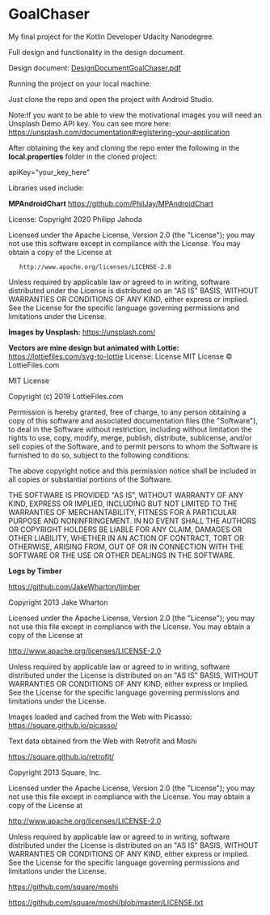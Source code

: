 # GoalChaser
My final project for the Kotlin Developer Udacity Nanodegree.

Full design and functionality in the design document.

Design document:
[DesignDocumentGoalChaser.pdf](https://github.com/GerganaT/GoalChaser/files/8800064/DesignDocumentGoalChaser.pdf)

Running the project on your local machine:

Just clone the repo and open the project with Android Studio.

Note:If you want to be able to view the motivational images you will need an Unsplash Demo API key.
You can see more here:
https://unsplash.com/documentation#registering-your-application

After obtaining the key and cloning the repo enter the following in the **local.properties** folder in the cloned project:

apiKey="your_key_here"

Libraries used include:

**MPAndroidChart**
https://github.com/PhilJay/MPAndroidChart

License:
   Copyright 2020 Philipp Jahoda

   Licensed under the Apache License, Version 2.0 (the "License");
   you may not use this software except in compliance with the License.
   You may obtain a copy of the License at

       http://www.apache.org/licenses/LICENSE-2.0

   Unless required by applicable law or agreed to in writing, software
   distributed under the License is distributed on an "AS IS" BASIS,
   WITHOUT WARRANTIES OR CONDITIONS OF ANY KIND, either express or implied.
   See the License for the specific language governing permissions and
   limitations under the License.
   
**Images by Unsplash:**
https://unsplash.com/

**Vectors are mine design but animated with Lottie:**
https://lottiefiles.com/svg-to-lottie
License:
License
MIT License © LottieFiles.com

MIT License

Copyright (c) 2019 LottieFiles.com

Permission is hereby granted, free of charge, to any person obtaining a copy
of this software and associated documentation files (the "Software"), to deal
in the Software without restriction, including without limitation the rights
to use, copy, modify, merge, publish, distribute, sublicense, and/or sell
copies of the Software, and to permit persons to whom the Software is
furnished to do so, subject to the following conditions:

The above copyright notice and this permission notice shall be included in all
copies or substantial portions of the Software.

THE SOFTWARE IS PROVIDED "AS IS", WITHOUT WARRANTY OF ANY KIND, EXPRESS OR
IMPLIED, INCLUDING BUT NOT LIMITED TO THE WARRANTIES OF MERCHANTABILITY,
FITNESS FOR A PARTICULAR PURPOSE AND NONINFRINGEMENT. IN NO EVENT SHALL THE
AUTHORS OR COPYRIGHT HOLDERS BE LIABLE FOR ANY CLAIM, DAMAGES OR OTHER
LIABILITY, WHETHER IN AN ACTION OF CONTRACT, TORT OR OTHERWISE, ARISING FROM,
OUT OF OR IN CONNECTION WITH THE SOFTWARE OR THE USE OR OTHER DEALINGS IN THE
SOFTWARE.

**Logs by Timber**

https://github.com/JakeWharton/timber

Copyright 2013 Jake Wharton

Licensed under the Apache License, Version 2.0 (the "License");
you may not use this file except in compliance with the License.
You may obtain a copy of the License at

   http://www.apache.org/licenses/LICENSE-2.0

Unless required by applicable law or agreed to in writing, software
distributed under the License is distributed on an "AS IS" BASIS,
WITHOUT WARRANTIES OR CONDITIONS OF ANY KIND, either express or implied.
See the License for the specific language governing permissions and
limitations under the License.

Images loaded and cached from the Web with Picasso:
https://square.github.io/picasso/

Text data obtained from the Web with Retrofit and Moshi

https://square.github.io/retrofit/

Copyright 2013 Square, Inc.

Licensed under the Apache License, Version 2.0 (the "License");
you may not use this file except in compliance with the License.
You may obtain a copy of the License at

   http://www.apache.org/licenses/LICENSE-2.0

Unless required by applicable law or agreed to in writing, software
distributed under the License is distributed on an "AS IS" BASIS,
WITHOUT WARRANTIES OR CONDITIONS OF ANY KIND, either express or implied.
See the License for the specific language governing permissions and
limitations under the License.

https://github.com/square/moshi

https://github.com/square/moshi/blob/master/LICENSE.txt


